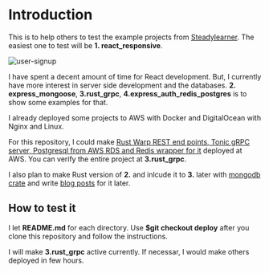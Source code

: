# Introduction

This is to help others to test the example projects from [Steadylearner](https://www.steadylearner.com). The easiest one to test will be **1. react_responsive**.

![user-signup](https://www.steadylearner.com/static/images//post/React/user-signup.png)

I have spent a decent amount of time for React development. But, I currently have more interest in server side development and the databases. **2. express_mongoose**, **3.rust_grpc**, **4.express_auth_redis_postgres** is to show some examples for that.

I already deployed some projects to AWS with Docker and DigitalOcean with Nginx and Linux.

For this repository, I could make [Rust Warp REST end points, Tonic gRPC server, Postgresql from AWS RDS and Redis wrapper for it](https://www.steadylearner.com) deployed at AWS. You can verify the entire project at **3.rust_grpc**.

I also plan to make Rust version of **2.** and inlcude it to **3.** later with [mongodb crate](https://crates.io/crates/mongodb)
and write [blog posts](https://www.steadylearner.com/blog/search/Rust) for it later.

## How to test it

I let **README.md** for each directory. Use **$git checkout deploy** after you clone this repository and follow the instructions.

I will make **3.rust_grpc** active currently. If necessar, I would make others deployed in few hours.
 

